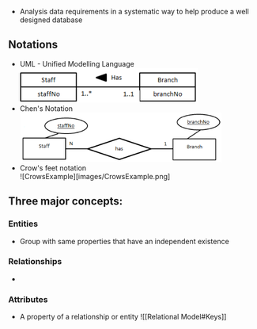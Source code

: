 - Analysis data requirements in a systematic way to help produce a well designed database
## Notations
- UML - Unified Modelling Language<br>
![UMLExample](images/UMLExample.png)
-  Chen's Notation<br>
![ChensExample](images/ChensExample.png)
- Crow's feet notation<br>
![CrowsExample][images/CrowsExample.png]

## Three major concepts:
### Entities
- Group with same properties that have an independent existence
### Relationships
- 
### Attributes
- A property of a relationship or entity
![[Relational Model#Keys]]